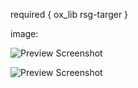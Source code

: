 required {
ox_lib
rsg-targer
}


image:


![Preview Screenshot](https://media.discordapp.net/attachments/823158996885831720/1097309373656735794/image.png?width=706&height=670)


![Preview Screenshot](https://cdn.discordapp.com/attachments/823158996885831720/1097309565504196729/image.png)

